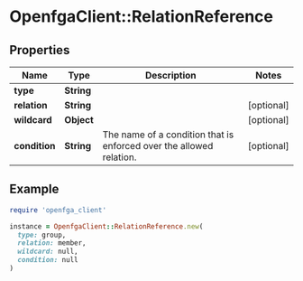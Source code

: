 # OpenfgaClient::RelationReference

## Properties

| Name | Type | Description | Notes |
| ---- | ---- | ----------- | ----- |
| **type** | **String** |  |  |
| **relation** | **String** |  | [optional] |
| **wildcard** | **Object** |  | [optional] |
| **condition** | **String** | The name of a condition that is enforced over the allowed relation. | [optional] |

## Example

```ruby
require 'openfga_client'

instance = OpenfgaClient::RelationReference.new(
  type: group,
  relation: member,
  wildcard: null,
  condition: null
)
```

